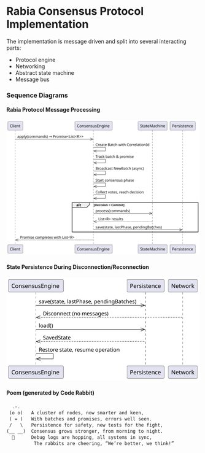 # Rabia Consensus Protocol Implementation

The implementation is message driven and split into several interacting parts:

- Protocol engine
- Networking
- Abstract state machine
- Message bus

### Sequence Diagrams

#### Rabia Protocol Message Processing 

<div hidden>

```
@startuml protocolEngine


participant Client
participant ConsensusEngine
participant StateMachine
participant Persistence

Client->>ConsensusEngine: apply(commands) → Promise<List<R>>
ConsensusEngine->>ConsensusEngine: Create Batch with CorrelationId
ConsensusEngine->>ConsensusEngine: Track batch & promise
ConsensusEngine->>ConsensusEngine: Broadcast NewBatch (async)
ConsensusEngine->>ConsensusEngine: Start consensus phase
ConsensusEngine->>ConsensusEngine: Collect votes, reach decision
alt Decision = Commit
    ConsensusEngine->>StateMachine: process(commands)
    StateMachine-->>ConsensusEngine: List<R> results
    ConsensusEngine->>Persistence: save(state, lastPhase, pendingBatches)
end
ConsensusEngine-->>Client: Promise completes with List<R>

@enduml

```
</div>

![](protocolEngine.svg)

#### State Persistence During Disconnection/Reconnection

<div hidden>

```
@startuml statePersistence

participant ConsensusEngine
participant Persistence
participant Network

ConsensusEngine->>Persistence: save(state, lastPhase, pendingBatches)
ConsensusEngine<<--Network: Disconnect (no messages)
ConsensusEngine->>Persistence: load()
Persistence-->>ConsensusEngine: SavedState
ConsensusEngine->>ConsensusEngine: Restore state, resume operation

@enduml

```

</div>

![](statePersistence.svg)


#### Poem (generated by Code Rabbit)

```
  .-.
 (o o)   A cluster of nodes, now smarter and keen,
 ( = )   With batches and promises, errors well seen.
 /   \   Persistence for safety, new tests for the fight,
(__ __)  Consensus grows stronger, from morning to night.
  🥕      Debug logs are hopping, all systems in sync,
          The rabbits are cheering, “We’re better, we think!”
```

